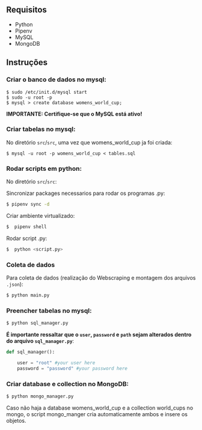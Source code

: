 ## Requisitos

* Python 
* Pipenv 
* MySQL
* MongoDB

## Instruções

### Criar o banco de dados no mysql:

```
$ sudo /etc/init.d/mysql start
$ sudo -u root -p
$ mysql > create database womens_world_cup;
```

**IMPORTANTE: Certifique-se que o MySQL está ativo!**

### Criar tabelas no mysql:

No diretório `src`/`src`, uma vez que womens_world_cup ja foi criada:
```
$ mysql -u root -p womens_world_cup < tables.sql
```

### Rodar scripts em python:

No diretório `src`/`src`:

Sincronizar packages necessarios para rodar os programas .py:
```sh
$ pipenv sync -d
```

Criar ambiente virtualizado:
```sh
$  pipenv shell
```

Rodar script .py:
```sh
$  python <script.py>
```

### Coleta de dados

Para coleta de dados (realização do Webscraping e montagem dos arquivos `.json`):

```sh
$ python main.py
```

### Preencher tabelas no mysql:

```sh
$ python sql_manager.py
```
**É importante ressaltar que o `user`, `password` e `path` sejam alterados dentro do arquivo `sql_manager.py`**:

~~~python
def sql_manager():

    user = "root" #your user here
    password = "password" #your password here
~~~


### Criar database e collection no MongoDB:

```sh
$ python mongo_manager.py
```

Caso não haja a database womens_world_cup e a collection world_cups no mongo, o script mongo_manger cria automaticamente ambos e insere os objetos.



